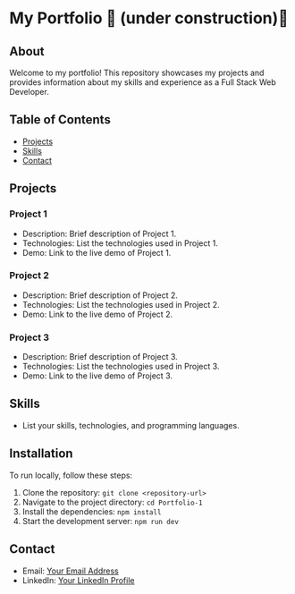 # My Portfolio 🚧 (under construction)🚧

## About

Welcome to my portfolio! This repository showcases my projects and provides information about my skills and experience as a Full Stack Web Developer.

## Table of Contents

- [Projects](#projects)
- [Skills](#skills)
- [Contact](#contact)

## Projects

### Project 1

- Description: Brief description of Project 1.
- Technologies: List the technologies used in Project 1.
- Demo: Link to the live demo of Project 1.

### Project 2

- Description: Brief description of Project 2.
- Technologies: List the technologies used in Project 2.
- Demo: Link to the live demo of Project 2.

### Project 3

- Description: Brief description of Project 3.
- Technologies: List the technologies used in Project 3.
- Demo: Link to the live demo of Project 3.

## Skills

- List your skills, technologies, and programming languages.

## Installation

To run locally, follow these steps:

1. Clone the repository: `git clone <repository-url>`
2. Navigate to the project directory: `cd Portfolio-1`
3. Install the dependencies: `npm install`
4. Start the development server: `npm run dev`

## Contact

- Email: [Your Email Address](mailto:fwasil83@gmail.com)
- LinkedIn: [Your LinkedIn Profile](https://www.linkedin.com/in/shay-wasil-3bb889130/)
